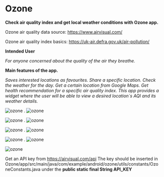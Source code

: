 # **Ozone**
**Check air quality index and get local weather conditions with Ozone app.**



Ozone air quality data source: https://www.airvisual.com/

Ozone air quality index basics: https://uk-air.defra.gov.uk/air-pollution/


**Intended User**

*For anyone concerned about the quality of the air they breathe.*


**Main features of the app.**

*Saves interested locations as favourites.
Share a specific location.
Check the weather for the day.
Get a certain location from Google Maps.
Get health recommendation for a specific air quality index.
This app provides a widget where the user will be able to view a desired location`s AQI and its weather details.*


![ozone ](https://github.com/ghenamd/Ozone/blob/master/app/screnshots/1.png?raw=true) . ![ozone ](https://github.com/ghenamd/Ozone/blob/master/app/screnshots/2.png?raw=true)

![ozone ](https://github.com/ghenamd/Ozone/blob/master/app/screnshots/3.png?raw=true) . ![ozone ](https://github.com/ghenamd/Ozone/blob/master/app/screnshots/4.png?raw=true)

![ozone ](https://github.com/ghenamd/Ozone/blob/master/app/screnshots/5.png?raw=true) . ![ozone ](https://github.com/ghenamd/Ozone/blob/master/app/screnshots/6.png?raw=true)

![ozone ](https://github.com/ghenamd/Ozone/blob/master/app/screnshots/7.png?raw=true) . ![ozone ](https://github.com/ghenamd/Ozone/blob/master/app/screnshots/8.png?raw=true)

![ozone ](https://github.com/ghenamd/Ozone/blob/master/app/screnshots/9.png?raw=true)


Get an API key from https://airvisual.com/api
The key should be inserted in Ozone/app/src/main/java/com/example/android/ozone/utils/constants/OzoneConstants.java under the
**public static final String API_KEY**



